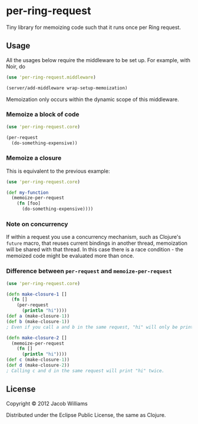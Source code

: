 # per-ring-request

Tiny library for memoizing code such that it runs once per Ring request.

## Usage

All the usages below require the middleware to be set up. For example, with Noir, do

```clojure
(use 'per-ring-request.middleware)

(server/add-middleware wrap-setup-memoization)
```

Memoization only occurs within the dynamic scope of this middleware.

### Memoize a block of code

```clojure
(use 'per-ring-request.core)

(per-request
  (do-something-expensive))
```

### Memoize a closure

This is equivalent to the previous example:

```clojure
(use 'per-ring-request.core)

(def my-function
  (memoize-per-request
    (fn [foo]
      (do-something-expensive))))
```

### Note on concurrency

If within a request you use a concurrency mechanism, such as Clojure's `future` macro, that reuses current bindings in another thread, memoization will be shared with that thread. In this case there is a race condition - the memoized code might be evaluated more than once.

### Difference between `per-request` and `memoize-per-request`

```clojure
(use 'per-ring-request.core)

(defn make-closure-1 []
  (fn []
    (per-request
      (println "hi"))))
(def a (make-closure-1))
(def b (make-closure-1))
; Even if you call a and b in the same request, "hi" will only be printed once.

(defn make-closure-2 []
  (memoize-per-request
    (fn []
      (println "hi"))))
(def c (make-closure-1))
(def d (make-closure-2))
; Calling c and d in the same request will print "hi" twice.
```

## License

Copyright © 2012 Jacob Williams

Distributed under the Eclipse Public License, the same as Clojure.
